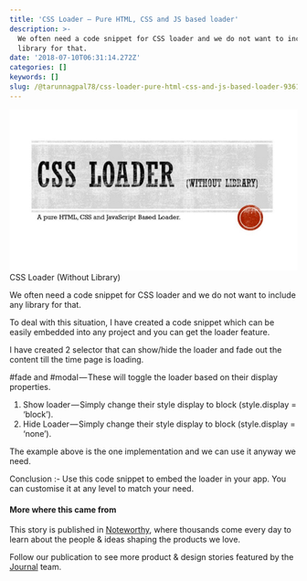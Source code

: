 ```yaml
---
title: 'CSS Loader — Pure HTML, CSS and JS based loader'
description: >-
  We often need a code snippet for CSS loader and we do not want to include any
  library for that.
date: '2018-07-10T06:31:14.272Z'
categories: []
keywords: []
slug: /@tarunnagpal78/css-loader-pure-html-css-and-js-based-loader-9361372d2032
---
```


![CSS Loader (Without Library)](img\1__HaE2yyz__TmYBASnWQ7hR2Q.jpeg)
CSS Loader (Without Library)

We often need a code snippet for CSS loader and we do not want to include any library for that.

To deal with this situation, I have created a code snippet which can be easily embedded into any project and you can get the loader feature.

I have created 2 selector that can show/hide the loader and fade out the content till the time page is loading.

#fade and #modal — These will toggle the loader based on their display properties.

1.  Show loader — Simply change their style display to block (style.display = ‘block’).
2.  Hide Loader — Simply change their style display to block (style.display = ‘none’).

The example above is the one implementation and we can use it anyway we need.

Conclusion :- Use this code snippet to embed the loader in your app. You can customise it at any level to match your need.

#### More where this came from

This story is published in [Noteworthy](http://blog.usejournal.com), where thousands come every day to learn about the people & ideas shaping the products we love.

Follow our publication to see more product & design stories featured by the [Journal](https://usejournal.com/?utm_source=usejournal.com&utm_medium=blog&utm_campaign=guest_post) team.